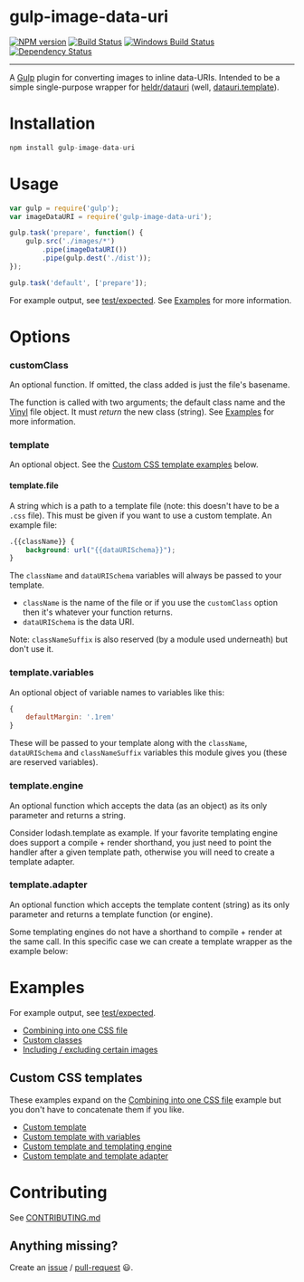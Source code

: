 gulp-image-data-uri 
==========

[![NPM version][npm-image]][npm-url] [![Build Status][travis-image]][travis-url] [![Windows Build Status][appveyor-image]][appveyor-url] [![Dependency Status][depstat-image]][depstat-url] 

---

A [Gulp](http://github.com/gulpjs/gulp) plugin for converting images to inline data-URIs. Intended to be a simple single-purpose wrapper for [heldr/datauri](https://github.com/heldr/datauri) (well, [datauri.template](https://github.com/heldr/datauri.template)).

# Installation
```js
npm install gulp-image-data-uri
```

# Usage
```js
var gulp = require('gulp');
var imageDataURI = require('gulp-image-data-uri');

gulp.task('prepare', function() {
    gulp.src('./images/*')
        .pipe(imageDataURI()) 
        .pipe(gulp.dest('./dist'));
});

gulp.task('default', ['prepare']);
```

For example output, see [test/expected](test/expected). See [Examples](#examples) for more information. 

# Options

### customClass

An optional function. If omitted, the class added is just the file's basename.

The function is called with two arguments; the default class name and the [Vinyl](http://github.com/wearefractal/vinyl) file object. It must *return* the new class (string). See [Examples](#examples) for more information.

### template

An optional object. See the [Custom CSS template examples](#custom-css-templates) below.

#### template.file

A string which is a path to a template file (note: this doesn't have to be a `.css` file). This must be given if you want to use a custom template. An example file:

```css
.{{className}} {
    background: url("{{dataURISchema}}");
}
```

The `className` and `dataURISchema` variables will always be passed to your template.

- `className` is the name of the file or if you use the `customClass` option then it's whatever your function returns.
- `dataURISchema` is the data URI.

Note: `classNameSuffix` is also reserved (by a module used underneath) but don't use it.

### template.variables

An optional object of variable names to variables like this:

```javascript
{
    defaultMargin: '.1rem'
}
```

These will be passed to your template along with the `className`, `dataURISchema` and `classNameSuffix` variables this module gives you (these are reserved variables).

### template.engine

An optional function which accepts the data (as an object) as its only parameter and returns a string.

Consider lodash.template as example. If your favorite templating engine does support a compile + render shorthand, you just need to point the handler after a given template path, otherwise you will need to create a template adapter.

### template.adapter

An optional function which accepts the template content (string) as its only parameter and returns a template function (or engine).

Some templating engines do not have a shorthand to compile + render at the same call. In this specific case we can create a template wrapper as the example below:


# Examples

For example output, see [test/expected](test/expected).

- [Combining into one CSS file](examples/combine-into-one-css-file.md)
- [Custom classes](examples/custom-classes.md)
- [Including / excluding certain images](examples/including-or-excluding-certain-images.md)

## Custom CSS templates

These examples expand on the [Combining into one CSS file](examples/combine-into-one-css-file.md) example but you don't have to concatenate them if you like.

- [Custom template](examples/custom-template.md)
- [Custom template with variables](examples/custom-template-with-variables.md)
- [Custom template and templating engine](examples/custom-template-and-templating-engine.md)
- [Custom template and template adapter](examples/custom-template-and-template-adapter.md)

# Contributing

See [CONTRIBUTING.md](CONTRIBUTING.md)

## Anything missing?

Create an [issue](https://github.com/adam-lynch/gulp-image-data-uri/issues) / [pull-request](https://github.com/adam-lynch/gulp-image-data-uri/pulls) :smiley:.

[npm-url]: https://npmjs.org/package/gulp-image-data-uri
[npm-image]: http://img.shields.io/npm/v/gulp-image-data-uri.svg?style=flat

[travis-url]: http://travis-ci.org/adam-lynch/gulp-image-data-uri
[travis-image]: http://img.shields.io/travis/adam-lynch/gulp-image-data-uri.svg?style=flat

[appveyor-url]: https://ci.appveyor.com/project/adam-lynch/gulp-image-data-uri/branch/master
[appveyor-image]: https://ci.appveyor.com/api/projects/status/f34nrrstjmctvuj0/branch/master?svg=true

[depstat-url]: https://david-dm.org/adam-lynch/gulp-image-data-uri
[depstat-image]: https://david-dm.org/adam-lynch/gulp-image-data-uri.svg?style=flat
